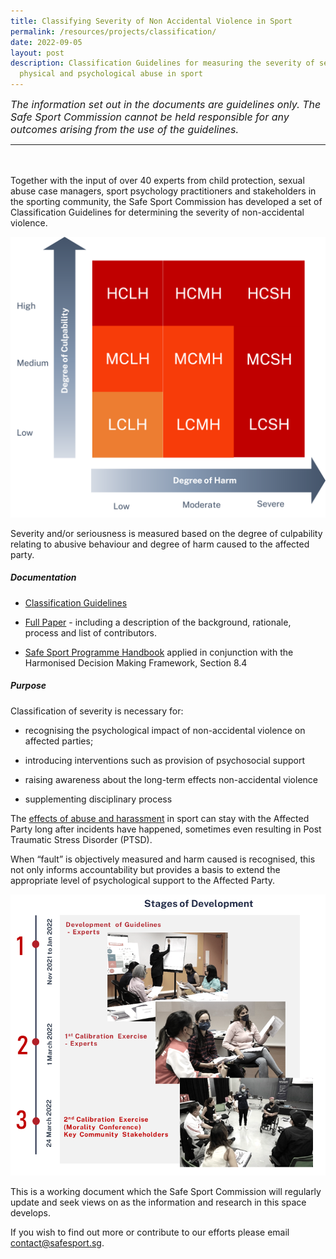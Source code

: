 ```yaml
---
title: Classifying Severity of Non Accidental Violence in Sport
permalink: /resources/projects/classification/
date: 2022-09-05
layout: post
description: Classification Guidelines for measuring the severity of sexual,
  physical and psychological abuse in sport
---
```

<span style="font-size: 16px">*The information set out in the documents are guidelines only. The Safe Sport Commission cannot be held responsible for any outcomes arising from the use of the guidelines.*</span>
<hr>
<br><br>Together with the input of over 40 experts from child protection, sexual abuse case managers, sport psychology practitioners and stakeholders in the sporting community, the Safe Sport Commission has developed a set of Classification Guidelines for determining the severity of non-accidental violence.



![](/images/CG%20Grid.png)


Severity and/or seriousness is measured based on the degree of culpability relating to abusive behaviour and degree of harm caused to the affected party. 


##### **Documentation**

* [Classification Guidelines](/files/Guidelines%20for%20the%20Classification%20of%20Severity%20of%20Non-accidental%20Violence%20in%20Sport_Brief.pdf) 

* [Full Paper](/files/Guidelines%20for%20the%20Classification%20of%20Severity%20of%20Non-accidental%20Violence%20in%20Sport_Full.pdf)  - including a description of the background, rationale, process and list of contributors.
* [Safe Sport Programme Handbook]() applied in conjunction with the Harmonised Decision Making Framework, Section 8.4


##### **Purpose**

Classification of severity is necessary for:

* recognising the psychological impact of non-accidental violence on affected parties;

* introducing interventions such as provision of psychosocial support

* raising awareness about the long-term effects non-accidental violence

* supplementing disciplinary process  

The [effects of abuse and harassment](https://stillmed.olympic.org/media/Document%20Library/OlympicOrg/IOC/What-We-Do/Protecting-Clean-Athletes/Safeguarding/IOC-Consensus-Statement_Harassment-and-abuse-in-sport-2016.pdf) in sport can stay with the Affected Party long after incidents have happened, sometimes even resulting in Post Traumatic Stress Disorder (PTSD).

When “fault” is objectively measured and harm caused is recognised, this not only informs accountability but provides a basis to extend the appropriate level of psychological support to the Affected Party.


![Picture of Consultations](/images/CG.png)


This is a working document which the Safe Sport Commission will regularly update and seek views on as the information and research in this space develops.

If you wish to find out more or contribute to our efforts please email contact@safesport.sg.